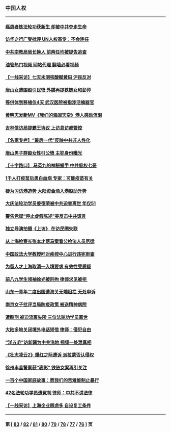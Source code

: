 ### 中国人权
---
#### [癌患者炼法轮功获新生 却被中共夺走生命](../../pages/ncid278/n13758724.md?06141245) 
#### [访华之行广受批评 UN人权高专：不会连任](../../pages/ncid278/n13758655.md?06141245) 
#### [中共宗教局局长换人 前两任均被提告追查](../../pages/ncid278/n13758592.md?06141245) 
#### [油管热门视频 网站代理 翻墙必看视频](http://209.222.30.114:81/youtube.html?06141245)
#### [【一线采访】七天未测核酸赋黄码 沪民反对](../../pages/ncid278/n13758088.md?06141245) 
#### [唐山女遭围殴引民愤 外媒再提铁链女和彭帅](../../pages/ncid278/n13758095.md?06141245) 
#### [等供体到移植仅4天 武汉医院被指涉活摘器官](../../pages/ncid278/n13758039.md?06141245) 
#### [黄明志发新MV《我们的海阔天空》港人感动流泪](../../pages/ncid278/n13757350.md?06141245) 
#### [吉林信访局提霸王协议 上访息访都管控](../../pages/ncid278/n13757307.md?06141245) 
#### [【名家专栏】“最后一代”反映中共非人性化](../../pages/ncid278/n13756676.md?06141245) 
#### [唐山男子群殴女性引公愤 主犯身份曝光](../../pages/ncid278/n13757180.md?06141245) 
#### [【十字路口】 马英九的神秘握手 中共极权七恶](../../pages/ncid278/n13756688.md?06141245) 
#### [1千人打疫苗后患白血病 专家：可能疫苗有关](../../pages/ncid278/n13755932.md?06141245) 
#### [疑为习访港造势 大陆资金涌入港股助升势](../../pages/ncid278/n13756127.md?06141245) 
#### [大庆法轮功学员姜德荣被中共迫害离世 年仅51](../../pages/ncid278/n13755805.md?06141245) 
#### [警告党媒“停止虚假陈述”美反击中共谎言](../../pages/ncid278/n13755809.md?06141245) 
#### [独立导演拍摄《上访》 在访民圈失联](../../pages/ncid278/n13755221.md?06141245) 
#### [从上海检察长张本才落马案看公检法人员厄运](../../pages/ncid278/n13755011.md?06141245) 
#### [中国政法大学教授吁对疾控中心进行违宪审查](../../pages/ncid278/n13755348.md?06141245) 
#### [为留人才上海取消一入境要求 有效性受质疑](../../pages/ncid278/n13755114.md?06141245) 
#### [前八九学生领袖徐光被刑拘 律师求见被拒 ](../../pages/ncid278/n13755014.md?06141245) 
#### [山东一青年二度出国遭海关无端阻拦 无处申诉](../../pages/ncid278/n13754813.md?06141245) 
#### [南京女子批评当局防疫政策 被送精神病院](../../pages/ncid278/n13754790.md?06141245) 
#### [遭酷刑 被迫流离失所 三位法轮功学员离世](../../pages/ncid278/n13754229.md?06141245) 
#### [大陆多地关闭境外电话短信 律师：侵犯自由](../../pages/ncid278/n13754338.md?06141245) 
#### [“洋五毛”访新疆为中共洗地 视频一处泄真相](../../pages/ncid278/n13754220.md?06141245) 
#### [《壮志凌云2》爆红之际遭诉 派拉蒙否认侵权](../../pages/ncid278/n13754137.md?06141245) 
#### [徐州丰县警察获“表彰” 铁链女案再引关注](../../pages/ncid278/n13753946.md?06141245) 
#### [一百个中国家庭故事：愿我们的苦难能制止暴行](../../pages/ncid278/n13753117.md?06141245) 
#### [42名法轮功学员遭冤判 律师：中共不讲法律](../../pages/ncid278/n13753469.md?06141245) 
#### [【一线采访】上海企业顾虑多 自设复工条件](../../pages/ncid278/n13753011.md?06141245) 

---
#### 第 [ [83](./83.md?06141245) / [82](./82.md?06141245) / [81](./81.md?06141245) / [80](./80.md?06141245) / [79](./79.md?06141245) / [78](./78.md?06141245) / [77](./77.md?06141245) / [76](./76.md?06141245) ] 页
